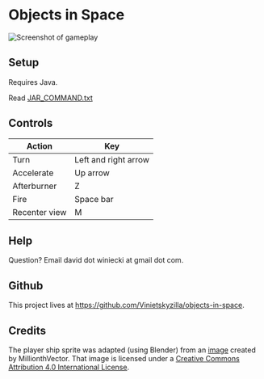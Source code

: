 # Objects in Space

![Screenshot of gameplay](http://vinietskyzilla.github.io/portfolio/images/objects-in-space-screenshot.png)

## Setup

Requires Java.

Read [JAR_COMMAND.txt](https://github.com/Vinietskyzilla/objects-in-space/blob/master/JAR_COMMAND.txt)

## Controls

| Action        | Key                  |
| ------------- | -------------------- |
| Turn          | Left and right arrow |
| Accelerate    | Up arrow             |
| Afterburner   | Z                    |
| Fire          | Space bar            |
| Recenter view | M                    |

## Help

Question? Email david dot winiecki at gmail dot com.

## Github

This project lives at https://github.com/Vinietskyzilla/objects-in-space.

## Credits

The player ship sprite was adapted (using Blender) from an [image](http://millionthvector.blogspot.com/p/free-sprites.html) created by MillionthVector. That image is licensed under a [Creative Commons Attribution 4.0 International License](https://creativecommons.org/licenses/by/4.0/).

